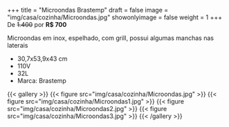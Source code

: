 +++
title = "Microondas Brastemp"
draft = false
image = "img/casa/cozinha/Microondas.jpg"
showonlyimage = false
weight = 1
+++
De ~~1.400~~ por **R$ 700**

<!--more-->

Microondas em inox, espelhado, com grill, possui algumas manchas nas laterais

- 30,7x53,9x43 cm
- 110V
- 32L
- Marca: Brastemp


{{< gallery >}}
{{< figure src="img/casa/cozinha/Microondas.jpg" >}}
{{< figure src="img/casa/cozinha/Microondas1.jpg" >}}
{{< figure src="img/casa/cozinha/Microondas2.jpg" >}}
{{< figure src="img/casa/cozinha/Microondas3.jpg" >}}
{{< /gallery >}}
